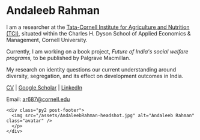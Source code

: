 # Andaleeb Rahman
I am a researcher at the [Tata-Cornell Institute for Agriculture and Nutrition (TCI)](https://www.google.com/url?q=https%3A%2F%2Ftci.cornell.edu&sa=D&sntz=1&usg=AFQjCNHeuZCo33MzmeLx7jsgWyaYRXIKXA), situated within the Charles H. Dyson School of Applied Economics & Management, Cornell University. 

Currently, I am working on a book project, *Future of India's social welfare programs,* to be published by Palgrave Macmillan. 

My research on identity questions our current understanding around diversity, segregation, and its effect on development outcomes in India.

[CV](https://www.google.com/url?q=https%3A%2F%2Fwww.dropbox.com%2Fs%2F8x3exym4h6cegby%2FCV.pdf%3Fdl%3D0&sa=D&sntz=1&usg=AFQjCNHE-K2z9Cys2vFZdHUUekkmuylssg) | [Google Scholar](https://scholar.google.com/citations?user=SYamPTYAAAAJ&hl=en) | [LinkedIn](http://www.google.com/url?q=http%3A%2F%2Fwww.linkedin.com%2Fin%2Fandaleeb-rahman2312&sa=D&sntz=1&usg=AFQjCNH2O6WuvvNhHgCgkWF91-64PJN7JQ)

Email:  [ar687@cornell.edu]()

~~~
<div class="py2 post-footer">
  <img src="/assets/AndaleebRahman-headshot.jpg" alt="Andaleeb Rahman" class="avatar" />
  </p>
</div>
~~~